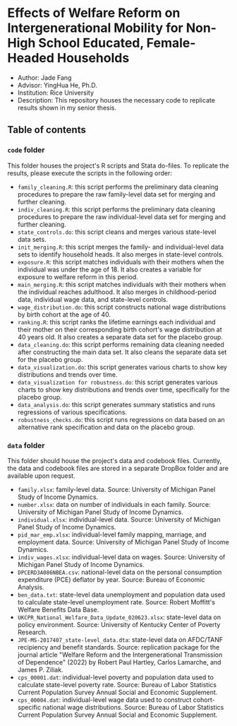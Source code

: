 # Effects of Welfare Reform on Intergenerational Mobility for Non-High School Educated, Female-Headed Households
* Author: Jade Fang
* Advisor: YingHua He, Ph.D.
* Institution: Rice University
* Description: This repository houses the necessary code to replicate results shown in my senior thesis.

## Table of contents
### `code` folder
This folder houses the project's R scripts and Stata do-files. To replicate the results, please execute the scripts in the following order:
* `family_cleaning.R`: this script performs the preliminary data cleaning procedures to prepare the raw family-level data set for merging and further cleaning.
* `indiv_cleaning.R`: this script performs the preliminary data cleaning procedures to prepare the raw individual-level data set for merging and further cleaning.
* `state_controls.do`: this script cleans and merges various state-level data sets.
* `init_merging.R`: this script merges the family- and individual-level data sets to identify household heads. It also merges in state-level controls.
* `exposure.R`: this script matches individuals with their mothers when the individual was under the age of 18. It also creates a variable for exposure to welfare reform in this period.
* `main_merging.R`: this script matches individuals with their mothers when the individual reaches adulthood. It also merges in childhood-period data, individual wage data, and state-level controls.
* `wage_distribution.do`: this script constructs national wage distributions by birth cohort at the age of 40.
* `ranking.R`: this script ranks the lifetime earnings each individual and their mother on their corresponding birth cohort's wage distribution at 40 years old. It also creates a separate data set for the placebo group.
* `data_cleaning.do`: this script performs remaining data cleaning needed after constructing the main data set. It also cleans the separate data set for the placebo group.
* `data_visualization.do`: this script generates various charts to show key distributions and trends over time.
* `data_visualization for robustness.do`: this script generates various charts to show key distributions and trends over time, specifically for the placebo group.
* `data_analysis.do`: this script generates summary statistics and runs regressions of various specifications.
* `robustness_checks.do`: this script runs regressions on data based on an alternative rank specification and data on the placebo group.
### `data` folder
This folder should house the project's data and codebook files. Currently, the data and codebook files are stored in a separate DropBox folder and are available upon request.
* `family.xlsx`: family-level data. Source: University of Michigan Panel Study of Income Dynamics.
* `number.xlsx`: data on number of individuals in each family. Source: University of Michigan Panel Study of Income Dynamics.
* `individual.xlsx`: individual-level data. Source: University of Michigan Panel Study of Income Dynamics.
* `pid_mar_emp.xlsx`: individual-level family mapping, marriage, and employment data. Source: University of Michigan Panel Study of Income Dynamics.
* `indiv_wages.xlsx`: individual-level data on wages. Source: University of Michigan Panel Study of Income Dynamics.
* `DPCERD3A086NBEA.csv`: national-level data on the personal consumption expenditure (PCE) deflator by year. Source: Bureau of Economic Analysis.
* `ben_data.txt`: state-level data unemployment and population data used to calculate state-level unemployment rate. Source: Robert Moffitt's Welfare Benefits Data Base.
* `UKCPR_National_Welfare_Data_Update_020623.xlsx`: state-level data on policy environment. Source: University of Kentucky Center of Poverty Research.
* `JPE-MS-2017407_state-level_data.dta`: state-level data on AFDC/TANF recipiency and benefit standards. Source: replication package for the journal article "Welfare Reform and the Intergenerational Transmission of Dependence" (2022) by Robert Paul Hartley,  Carlos Lamarche, and James P. Ziliak.
* `cps_00001.dat`: individual-level poverty and population data used to calculate state-level poverty rate. Source: Bureau of Labor Statistics Current Population Survey Annual Social and Economic Supplement.
* `cps_00004.dat`: individual-level wage data used to construct cohort-specific national wage distributions. Source: Bureau of Labor Statistics Current Population Survey Annual Social and Economic Supplement.
